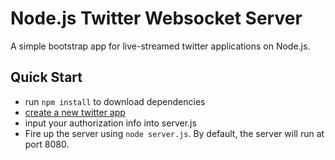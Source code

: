 # Node.js Twitter Websocket Server

A simple bootstrap app for live-streamed twitter applications on Node.js.

## Quick Start
  * run `npm install` to download dependencies
  * [create a new twitter app](https://dev.twitter.com/apps/new)
  * input your authorization info into server.js
  * Fire up the server using `node server.js`. By default, the server will run at port 8080.
